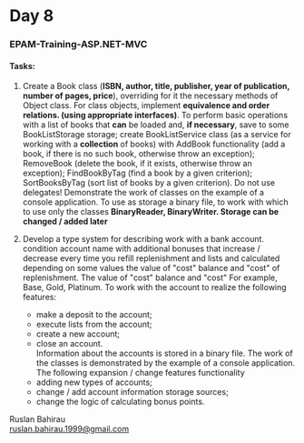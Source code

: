 ﻿# Day 8
### EPAM-Training-ASP.NET-MVC

#### Tasks:

1. Create a Book class (**ISBN, author, title, publisher, year of publication,
number of pages, price**), overriding for it the necessary methods of
Object class. For class objects, implement **equivalence and order relations.
(using appropriate interfaces)**. To perform basic operations with
a list of books that **can** be loaded and, **if necessary**,
save to some BookListStorage storage; create BookListService class
(as a service for working with a **collection** of books) with AddBook functionality (add
a book, if there is no such book, otherwise throw an exception); RemoveBook
(delete the book, if it exists, otherwise throw an exception);
FindBookByTag (find a book by a given criterion); SortBooksByTag (sort
list of books by a given criterion). Do not use delegates!
Demonstrate the work of classes on the example of a console application.
To use as storage a binary file, to work with which to use only the classes **BinaryReader,
BinaryWriter. Storage can be changed / added later**

2. Develop a type system for describing work with a bank account. condition
account name
with additional bonuses that increase / decrease
every time you refill
replenishment and lists and calculated depending on some values
the value of "cost" balance and "cost" of replenishment. The value of "cost"
balance and "cost"
For example, Base, Gold, Platinum.
To work with the account to realize the following features:
	- make a deposit to the account;
	- execute lists from the account;
	- create a new account;
	- close an account.  
Information about the accounts is stored in a binary file.
The work of the classes is demonstrated by the example of a console application.
The following expansion / change features
functionality
	- adding new types of accounts;
	- change / add account information storage sources;
	- change the logic of calculating bonus points.


Ruslan Bahirau  
ruslan.bahirau.1999@gmail.com